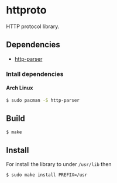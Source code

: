 httproto
===========
HTTP protocol library.

Dependencies
------------

- [http-parser](https://github.com/nodejs/http-parser)

### Intall dependencies

#### Arch Linux
```sh
$ sudo pacman -S http-parser
```

Build
-----

```sh
$ make
```

Install
-------

For install the library to under `/usr/lib` then

```sh
$ sudo make install PREFIX=/usr
```

